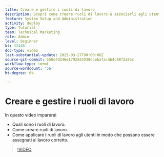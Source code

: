 ```yaml
---
title: Creare e gestire i ruoli di lavoro
description: Scopri come creare ruoli di lavoro e associarli agli utenti per eseguire assegnazioni migliori.
feature: System Setup and Administration
activity: deploy
type: Tutorial
team: Technical Marketing
role: Admin
level: Beginner
kt: 12448
doc-type: video
last-substantial-update: 2023-03-27T00:00:00Z
source-git-commit: 650e4d346e1792863930dcebafacab4c88f2a8bc
workflow-type: tm+mt
source-wordcount: '56'
ht-degree: 0%

---
```


# Creare e gestire i ruoli di lavoro

In questo video imparerai:

* Quali sono i ruoli di lavoro.
* Come creare ruoli di lavoro.
* Come applicare i ruoli di lavoro agli utenti in modo che possano essere assegnati al lavoro corretto.

>[!VIDEO](https://video.tv.adobe.com/v/3416966/?quality=12&learn=on)

